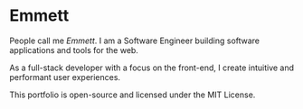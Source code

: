 # Emmett

People call me *Emmett*. I am a Software Engineer building software applications and tools for the web.

As a full-stack developer with a focus on the front-end, I create intuitive and performant user experiences.

This portfolio is open-source and licensed under the MIT License.
